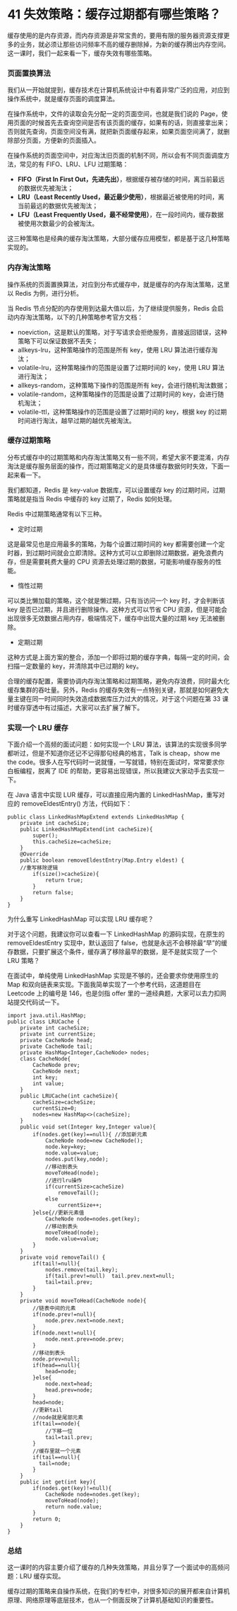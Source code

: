 # 41 失效策略：缓存过期都有哪些策略？

缓存使用的是内存资源，而内存资源是非常宝贵的，要用有限的服务器资源支撑更多的业务，就必须让那些访问频率不高的缓存删除掉，为新的缓存腾出内存空间。这一课时，我们一起来看一下，缓存失效有哪些策略。

### 页面置换算法

我们从一开始就提到，缓存技术在计算机系统设计中有着非常广泛的应用，对应到操作系统中，就是缓存页面的调度算法。

在操作系统中，文件的读取会先分配一定的页面空间，也就是我们说的 Page，使用页面的时候首先去查询空间是否有该页面的缓存，如果有的话，则直接拿出来；否则就先查询，页面空间没有满，就把新页面缓存起来，如果页面空间满了，就删除部分页面，方便新的页面插入。

在操作系统的页面空间中，对应淘汰旧页面的机制不同，所以会有不同页面调度方法，常见的有 FIFO、LRU、LFU 过期策略：

- **FIFO（First In First Out，先进先出）**，根据缓存被存储的时间，离当前最远的数据优先被淘汰；
- **LRU（Least Recently Used，最近最少使用）**，根据最近被使用的时间，离当前最远的数据优先被淘汰；
- **LFU（Least Frequently Used，最不经常使用）**，在一段时间内，缓存数据被使用次数最少的会被淘汰。

这三种策略也是经典的缓存淘汰策略，大部分缓存应用模型，都是基于这几种策略实现的。

### 内存淘汰策略

操作系统的页面置换算法，对应到分布式缓存中，就是缓存的内存淘汰策略，这里以 Redis 为例，进行分析。

当 Redis 节点分配的内存使用到达最大值以后，为了继续提供服务，Redis 会启动内存淘汰策略，以下的几种策略参考官方文档：

- noeviction，这是默认的策略，对于写请求会拒绝服务，直接返回错误，这种策略下可以保证数据不丢失；
- allkeys-lru，这种策略操作的范围是所有 key，使用 LRU 算法进行缓存淘汰；
- volatile-lru，这种策略操作的范围是设置了过期时间的 key，使用 LRU 算法进行淘汰；
- allkeys-random，这种策略下操作的范围是所有 key，会进行随机淘汰数据；
- volatile-random，这种策略操作的范围是设置了过期时间的 key，会进行随机淘汰；
- volatile-ttl，这种策略操作的范围是设置了过期时间的 key，根据 key 的过期时间进行淘汰，越早过期的越优先被淘汰。

### 缓存过期策略

分布式缓存中的过期策略和内存淘汰策略又有一些不同，希望大家不要混淆，内存淘汰是缓存服务层面的操作，而过期策略定义的是具体缓存数据何时失效，下面一起来看一下。

我们都知道，Redis 是 key-value 数据库，可以设置缓存 key 的过期时间，过期策略就是指当 Redis 中缓存的 key 过期了，Redis 如何处理。

Redis 中过期策略通常有以下三种。

- 定时过期

这是最常见也是应用最多的策略，为每个设置过期时间的 key 都需要创建一个定时器，到过期时间就会立即清除。这种方式可以立即删除过期数据，避免浪费内存，但是需要耗费大量的 CPU 资源去处理过期的数据，可能影响缓存服务的性能。

- 惰性过期

可以类比懒加载的策略，这个就是懒过期，只有当访问一个 key 时，才会判断该 key 是否已过期，并且进行删除操作。这种方式可以节省 CPU 资源，但是可能会出现很多无效数据占用内存，极端情况下，缓存中出现大量的过期 key 无法被删除。

- 定期过期

这种方式是上面方案的整合，添加一个即将过期的缓存字典，每隔一定的时间，会扫描一定数量的 key，并清除其中已过期的 key。

合理的缓存配置，需要协调内存淘汰策略和过期策略，避免内存浪费，同时最大化缓存集群的吞吐量。另外，Redis 的缓存失效有一点特别关键，那就是如何避免大量主键在同一时间同时失效造成数据库压力过大的情况，对于这个问题在第 33 课时缓存穿透中有过描述，大家可以去扩展了解下。

### 实现一个 LRU 缓存

下面介绍一个高频的面试问题：如何实现一个 LRU 算法，该算法的实现很多同学都听过，但是不知道你还记不记得那句经典的格言，Talk is cheap，show me the code。很多人在写代码时一说就懂，一写就错，特别在面试时，常常要求你白板编程，脱离了 IDE 的帮助，更容易出现错误，所以我建议大家动手去实现一下。

在 Java 语言中实现 LUR 缓存，可以直接应用内置的 LinkedHashMap，重写对应的 removeEldestEntry() 方法，代码如下：

```
public class LinkedHashMapExtend extends LinkedHashMap { 
    private int cacheSize; 
    public LinkedHashMapExtend(int cacheSize){ 
        super(); 
        this.cacheSize=cacheSize; 
    } 
    @Override 
    public boolean removeEldestEntry(Map.Entry eldest) { 
    //重写移除逻辑 
        if(size()>cacheSize){ 
            return true; 
        } 
        return false; 
    } 
} 
```

为什么重写 LinkedHashMap 可以实现 LRU 缓存呢？

对于这个问题，我建议你可以查看一下 LinkedHashMap 的源码实现，在原生的 removeEldestEntry 实现中，默认返回了 false，也就是永远不会移除最“早”的缓存数据，只要扩展这个条件，缓存满了移除最早的数据，是不是就实现了一个 LRU 策略？

在面试中，单纯使用 LinkedHashMap 实现是不够的，还会要求你使用原生的 Map 和双向链表来实现。下面我简单实现了一个参考代码，这道题目在 Leetcode 上的编号是 146，也是剑指 offer 里的一道经典题，大家可以去力扣网站提交代码试一下。

```
import java.util.HashMap; 
public class LRUCache { 
    private int cacheSize; 
    private int currentSize; 
    private CacheNode head; 
    private CacheNode tail; 
    private HashMap<Integer,CacheNode> nodes; 
    class CacheNode{ 
        CacheNode prev; 
        CacheNode next; 
        int key; 
        int value; 
    } 
    public LRUCache(int cacheSize){ 
        cacheSize=cacheSize; 
        currentSize=0; 
        nodes=new HashMap<>(cacheSize); 
    } 
    public void set(Integer key,Integer value){ 
        if(nodes.get(key)==null){ //添加新元素 
            CacheNode node=new CacheNode(); 
            node.key=key; 
            node.value=value; 
            nodes.put(key,node); 
            //移动到表头 
            moveToHead(node); 
            //进行lru操作 
            if(currentSize>cacheSize) 
                removeTail(); 
            else 
                currentSize++; 
        }else{//更新元素值 
            CacheNode node=nodes.get(key); 
            //移动到表头 
            moveToHead(node); 
            node.value=value; 
        } 
    } 
    private void removeTail() { 
        if(tail!=null){ 
            nodes.remove(tail.key); 
            if(tail.prev!=null)  tail.prev.next=null; 
            tail=tail.prev; 
        } 
    } 
    private void moveToHead(CacheNode node){ 
        //链表中间的元素 
        if(node.prev!=null){ 
            node.prev.next=node.next; 
        } 
        if(node.next!=null){ 
            node.next.prev=node.prev; 
        } 
        //移动到表头 
        node.prev=null; 
        if(head==null){ 
            head=node; 
        }else{ 
            node.next=head; 
            head.prev=node; 
        } 
        head=node; 
        //更新tail 
        //node就是尾部元素 
        if(tail==node){ 
            //下移一位 
            tail=tail.prev; 
        } 
        //缓存里就一个元素 
        if(tail==null){ 
          tail=node; 
        } 
    } 
    public int get(int key){ 
        if(nodes.get(key)!=null){ 
            CacheNode node=nodes.get(key); 
            moveToHead(node); 
            return node.value; 
        } 
        return 0; 
    } 
} 
```

### 总结

这一课时的内容主要介绍了缓存的几种失效策略，并且分享了一个面试中的高频问题：LRU 缓存实现。

缓存过期的策略来自操作系统，在我们的专栏中，对很多知识的展开都来自计算机原理、网络原理等底层技术，也从一个侧面反映了计算机基础知识的重要性。
